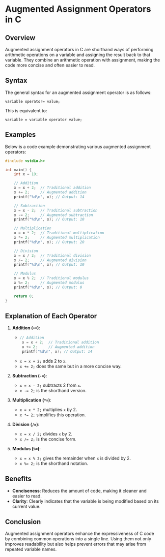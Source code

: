 # Augmented Assignment Operators in C

## Overview

Augmented assignment operators in C are shorthand ways of performing arithmetic operations on a variable and assigning the result back to that variable. They combine an arithmetic operation with assignment, making the code more concise and often easier to read.

## Syntax

The general syntax for an augmented assignment operator is as follows:

```
variable operator= value;
```

This is equivalent to:

```
variable = variable operator value;
```

## Examples

Below is a code example demonstrating various augmented assignment operators:

```c
#include <stdio.h>

int main() {
    int x = 10;

    // Addition
    x = x + 2;  // Traditional addition
    x += 2;     // Augmented addition
    printf("%d\n", x); // Output: 14

    // Subtraction
    x = x - 2;  // Traditional subtraction
    x -= 2;     // Augmented subtraction
    printf("%d\n", x); // Output: 10

    // Multiplication
    x = x * 2;  // Traditional multiplication
    x *= 2;     // Augmented multiplication
    printf("%d\n", x); // Output: 20

    // Division
    x = x / 2;  // Traditional division
    x /= 2;     // Augmented division
    printf("%d\n", x); // Output: 10

    // Modulus
    x = x % 2;  // Traditional modulus
    x %= 2;     // Augmented modulus
    printf("%d\n", x); // Output: 0

    return 0;
}
```

## Explanation of Each Operator

1. **Addition (`+=`)**:
   - ```c
     // Addition
      x = x + 2;  // Traditional addition
      x += 2;     // Augmented addition
      printf("%d\n", x); // Output: 14
     ```
   - `x = x + 2;` adds 2 to `x`.
   - `x += 2;` does the same but in a more concise way.

2. **Subtraction (`-=`)**:
   - `x = x - 2;` subtracts 2 from `x`.
   - `x -= 2;` is the shorthand version.

3. **Multiplication (`*=`)**:
   - `x = x * 2;` multiplies `x` by 2.
   - `x *= 2;` simplifies this operation.

4. **Division (`/=`)**:
   - `x = x / 2;` divides `x` by 2.
   - `x /= 2;` is the concise form.

5. **Modulus (`%=`)**:
   - `x = x % 2;` gives the remainder when `x` is divided by 2.
   - `x %= 2;` is the shorthand notation.

## Benefits

- **Conciseness**: Reduces the amount of code, making it cleaner and easier to read.
- **Clarity**: Clearly indicates that the variable is being modified based on its current value.

## Conclusion

Augmented assignment operators enhance the expressiveness of C code by combining common operations into a single line. Using them not only improves readability but also helps prevent errors that may arise from repeated variable names.

